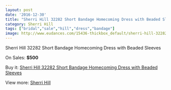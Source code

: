 ```yaml
---
layout: post
date: '2016-12-30'
title: "Sherri Hill 32282 Short Bandage Homecoming Dress with Beaded Sleeves"
category: Sherri Hill
tags: ["bridal","sale","hill","dress","bandage"]
image: http://www.eudances.com/15436-thickbox_default/sherri-hill-32282-short-bandage-homecoming-dress-with-beaded-sleeves.jpg
---
```

Sherri Hill 32282 Short Bandage Homecoming Dress with Beaded Sleeves

On Sales: **$500**
<a href="https://www.eudances.com/en/sherri-hill/4563-sherri-hill-32282-short-bandage-homecoming-dress-with-beaded-sleeves.html"><amp-img layout="responsive" width="600" height="600" src="//www.eudances.com/15436-thickbox_default/sherri-hill-32282-short-bandage-homecoming-dress-with-beaded-sleeves.jpg" alt="Sherri Hill 32282 Short Bandage Homecoming Dress with Beaded Sleeves 0" /></a>
<a href="https://www.eudances.com/en/sherri-hill/4563-sherri-hill-32282-short-bandage-homecoming-dress-with-beaded-sleeves.html"><amp-img layout="responsive" width="600" height="600" src="//www.eudances.com/15437-thickbox_default/sherri-hill-32282-short-bandage-homecoming-dress-with-beaded-sleeves.jpg" alt="Sherri Hill 32282 Short Bandage Homecoming Dress with Beaded Sleeves 1" /></a>
<a href="https://www.eudances.com/en/sherri-hill/4563-sherri-hill-32282-short-bandage-homecoming-dress-with-beaded-sleeves.html"><amp-img layout="responsive" width="600" height="600" src="//www.eudances.com/15438-thickbox_default/sherri-hill-32282-short-bandage-homecoming-dress-with-beaded-sleeves.jpg" alt="Sherri Hill 32282 Short Bandage Homecoming Dress with Beaded Sleeves 2" /></a>

Buy it: [Sherri Hill 32282 Short Bandage Homecoming Dress with Beaded Sleeves](https://www.eudances.com/en/sherri-hill/4563-sherri-hill-32282-short-bandage-homecoming-dress-with-beaded-sleeves.html "Sherri Hill 32282 Short Bandage Homecoming Dress with Beaded Sleeves")

View more: [Sherri Hill](https://www.eudances.com/en/80-Sherri-Hill "Sherri Hill")
